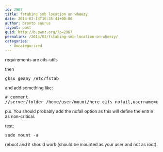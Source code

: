 ```yaml
---
id: 2967
title: fstabing smb location on wheezy
date: 2014-02-14T16:35:41+00:00
author: bronto saurus
layout: post
guid: http://b.pwnz.org/?p=2967
permalink: /2014/02/fstabing-smb-location-on-wheezy/
categories:
  - Uncategorized
---
```

requirements are cifs-utils

then

<pre>gksu geany /etc/fstab</pre>

and add something like;

<pre># comment
//server/folder /home/user/mount/here cifs nofail,username=user,password=pass,domain=domain,uid=1000 0 0</pre>

p.s. You should probably add the nofail option as this will define the entrie as non-critical.

test;

<pre>sudo mount -a</pre>

reboot and it should work (should be mounted as your user and not as root).
